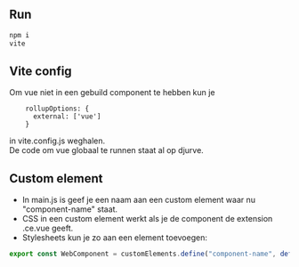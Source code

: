 ## Run


```bash
npm i
vite
```

## Vite config
Om vue niet in een gebuild component te hebben kun je
```
    rollupOptions: {
      external: ['vue']
    }
```
in vite.config.js weghalen. \
De code om vue globaal te runnen staat al op djurve.

## Custom element
* In main.js is geef je een naam aan een custom element waar nu "component-name" staat.
* CSS in een custom element werkt als je de component de extension .ce.vue geeft.
* Stylesheets kun je zo aan een element toevoegen:
```javascript
export const WebComponent = customElements.define("component-name", defineCustomElement({...App, styles: [importedStylesheet]}))
```
